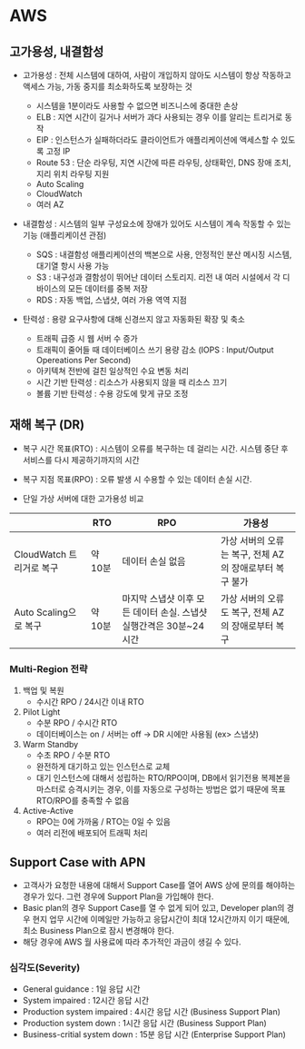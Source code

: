 # AWS

## 고가용성, 내결함성

- 고가용성 : 전체 시스템에 대하여, 사람이 개입하지 않아도 시스템이 항상 작동하고 액세스 가능, 가동 중지를 최소화하도록 보장하는 것

  - 시스템을 1분이라도 사용할 수 없으면 비즈니스에 중대한 손상
  - ELB : 지연 시간이 길거나 서버가 과다 사용되는 경우 이를 알리는 트리거로 동작
  - EIP : 인스턴스가 실패하더라도 클라이언트가 애플리케이션에 액세스할 수 있도록 고정 IP
  - Route 53 : 단순 라우팅, 지연 시간에 따른 라우팅, 상태확인, DNS 장애 조치, 지리 위치 라우팅 지원
  - Auto Scaling
  - CloudWatch
  - 여러 AZ

- 내결함성 : 시스템의 일부 구성요소에 장애가 있어도 시스템이 계속 작동할 수 있는 기능 (애플리케이션 관점)

  - SQS : 내결함성 애플리케이션의 백본으로 사용, 안정적인 분산 메시징 시스템, 대기열 항시 사용 가능
  - S3 : 내구성과 결함성이 뛰어난 데이터 스토리지. 리전 내 여러 시설에서 각 디바이스의 모든 데이터를 중복 저장
  - RDS : 자동 백업, 스냅샷, 여러 가용 역역 지점

- 탄력성 : 용량 요구사항에 대해 신경쓰지 않고 자동화된 확장 및 축소
  - 트래픽 급증 시 웹 서버 수 증가
  - 트래픽이 줄어들 때 데이터베이스 쓰기 용량 감소 (IOPS : Input/Output Opereations Per Second)
  - 아키텍쳐 전반에 걸친 일상적인 수요 변동 처리
  - 시간 기반 탄력성 : 리소스가 사용되지 않을 때 리소스 끄기
  - 볼륨 기반 탄력성 : 수용 강도에 맞게 규모 조정

## 재해 복구 (DR)

- 복구 시간 목표(RTO) : 시스템이 오류를 복구하는 데 걸리는 시간. 시스템 중단 후 서비스를 다시 제공하기까지의 시간
- 복구 지점 목표(RPO) : 오류 발생 시 수용할 수 있는 데이터 손실 시간.

- 단일 가상 서버에 대한 고가용성 비교

|                          | RTO     | RPO                                                                | 가용성                                                  |
| ------------------------ | ------- | ------------------------------------------------------------------ | ------------------------------------------------------- |
| CloudWatch 트리거로 복구 | 약 10분 | 데이터 손실 없음                                                   | 가상 서버의 오류는 복구, 전체 AZ의 장애로부터 복구 불가 |
| Auto Scaling으로 복구    | 약 10분 | 마지막 스냅샷 이후 모든 데이터 손실. 스냅샷 실행간격은 30분~24시간 | 가상 서버의 오류도 복구, 전체 AZ의 장애로부터 복구      |

### Multi-Region 전략

1. 백업 및 복원
   - 수시간 RPO / 24시간 이내 RTO
2. Pilot Light
   - 수분 RPO / 수시간 RTO
   - 데이터베이스는 on / 서버는 off -> DR 시에만 사용됨 (ex> 스냅샷)
3. Warm Standby
   - 수초 RPO / 수분 RTO
   - 완전하게 대기하고 있는 인스턴스로 교체
   - 대기 인스턴스에 대해서 성립하는 RTO/RPO이며, DB에서 읽기전용 복제본을 마스터로 승격시키는 경우, 이를 자동으로 구성하는 방법은 없기 때문에 목표 RTO/RPO를 충족할 수 없음
4. Active-Active
   - RPO는 0에 가까움 / RTO는 0일 수 있음
   - 여러 리전에 배포되어 트래픽 처리

## Support Case with APN

- 고객사가 요청한 내용에 대해서 Support Case를 열어 AWS 상에 문의를 해야하는 경우가 있다. 그런 경우에 Support Plan을 가입해야 한다.
- Basic plan의 경우 Support Case를 열 수 없게 되어 있고, Developer plan의 경우 현지 업무 시간에 이메일만 가능하고 응답시간이 최대 12시간까지 이기 때문에, 최소 Business Plan으로 잠시 변경해야 한다.
- 해당 경우에 AWS 월 사용료에 따라 추가적인 과금이 생길 수 있다.

### 심각도(Severity)

- General guidance : 1일 응답 시간
- System impaired : 12시간 응답 시간
- Production system impaired : 4시간 응답 시간 (Business Support Plan)
- Production system down : 1시간 응답 시간 (Business Support Plan)
- Business-critial system down : 15분 응답 시간 (Enterprise Support Plan)
